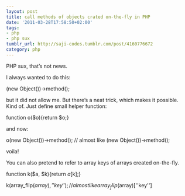 ```yaml
---
layout: post
title: call methods of objects crated on-the-fly in PHP
date: '2011-03-28T17:58:50+02:00'
tags:
- php
- php sux
tumblr_url: http://saji-codes.tumblr.com/post/4160776672
category: php
---
```

PHP sux, that’s not news.

I always wanted to do this:

(new Object())->method();

but it did not allow me. But there’s a neat trick, which makes it possible. Kind of. Just define small helper function:

function o($o){return $o;}

and now:

o(new Object())->method(); // almost like (new Object())->method();

voila!

You can also pretend to refer to array keys of arrays created on-the-fly.

function k($a, $k){return $a[$k];}

k(array_flip($array), ''key''); // almost like array_flip($array)[''key'']
